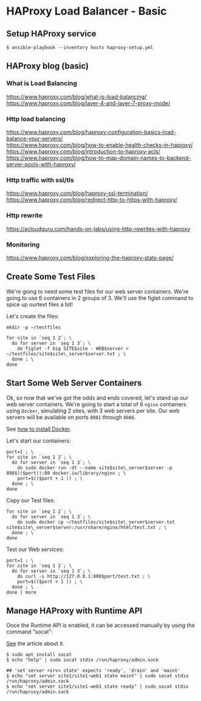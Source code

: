 # HAProxy Load Balancer - Basic

## Setup HAProxy service
```
$ ansible-playbook --inventory hosts haproxy-setup.yml
```

## HAProxy blog (basic)

### What is Load Balancing
https://www.haproxy.com/blog/what-is-load-balancing/  
https://www.haproxy.com/blog/layer-4-and-layer-7-proxy-mode/
	
### Http load balancing
https://www.haproxy.com/blog/haproxy-configuration-basics-load-balance-your-servers/  
https://www.haproxy.com/blog/how-to-enable-health-checks-in-haproxy/  
https://www.haproxy.com/blog/introduction-to-haproxy-acls/  
https://www.haproxy.com/blog/how-to-map-domain-names-to-backend-server-pools-with-haproxy/  
	
### Http traffic with ssl/tls
https://www.haproxy.com/blog/haproxy-ssl-termination/  
https://www.haproxy.com/blog/redirect-http-to-https-with-haproxy/  
	
### Http rewrite
https://acloudguru.com/hands-on-labs/using-http-rewrites-with-haproxy  
	
### Monitoring
https://www.haproxy.com/blog/exploring-the-haproxy-stats-page/  

## Create Some Test Files  

We're going to need some test files for our web server containers. We're going to use 6 containers in 2 groups
of 3. We'll use the figlet command to spice up ourtext files a bit!  

Let's create the files:  

```
mkdir -p ~/testfiles
```

```
for site in `seq 1 2`; \
  do for server in `seq 1 3`; \
    do figlet -f big SITE$site - WEB$server > ~/testfiles/site$site\_server$server.txt ; \
  done ; \
done
```

## Start Some Web Server Containers

Ok, so now that we've got the odds and ends covered, let's stand up our web server containers. We're going to
start a total of 6 `nginx` containers using `Docker`, simulating 2 sites, with 3 web servers per site. Our web
servers will be available on ports `8081` through `8086`.  

See [how to install Docker](https://www.digitalocean.com/community/tutorials/how-to-install-and-use-docker-on-ubuntu-18-04).  

Let's start our containers:  

```
port=1 ; \
for site in `seq 1 2`; \
  do for server in `seq 1 3`; \
    do sudo docker run -dt --name site$site\_server$server -p 808$(($port)):80 docker.io/library/nginx ; \
    port=$(($port + 1 )) ; \
  done ; \
done
```

Copy our Test files:  

```
for site in `seq 1 2`; \
  do for server in `seq 1 3`; \
    do sudo docker cp ~/testfiles/site$site\_server$server.txt site$site\_server$server:/usr/share/nginx/html/test.txt ; \
  done ; \
done
```

Test our Web services:  

```
port=1 ; \
for site in `seq 1 2`; \
  do for server in `seq 1 3`; \
    do curl -s http://127.0.0.1:808$port/test.txt ; \
    port=$(($port + 1 )) ; \
  done ; \
done | more
```

## Manage HAProxy with Runtime API

Once the Runtime API is enabled, it can be accessed manually by using the command “socat”: 

[See](https://www.haproxy.com/blog/dynamic-scaling-for-microservices-with-runtime-api/#haproxy) the article about it.

```
$ sudo apt install socat
$ echo "help" | sudo socat stdio /run/haproxy/admin.sock

## 'set server <srv> state' expects 'ready', 'drain' and 'maint'
$ echo "set server site1/site1-web1 state maint" | sudo socat stdio /run/haproxy/admin.sock
$ echo "set server site1/site1-web1 state ready" | sudo socat stdio /run/haproxy/admin.sock
```
